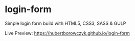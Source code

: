 # login-form
Simple login form build with HTML5, CSS3, SASS & GULP

Live Preview: https://hubertborowczyk.github.io/login-form

